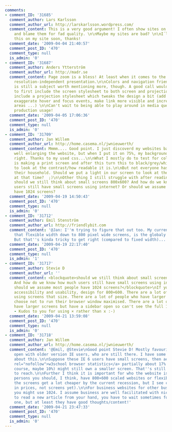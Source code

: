 ```yaml
---
comments:
- comment_ID: '31685'
  comment_author: Lars Karlsson
  comment_author_url: http://larskarlsson.wordpress.com/
  comment_content: This is a very good argument! I often show sites on projectors
    and blame them for fad quality. \n\nMaybe my sites are bad? \n\nI´ll make a post of
    this on my site soon, thanks!
  comment_date: '2009-04-04 21:40:57'
  comment_post_ID: '470'
  comment_type: null
  is_admin: '0'
- comment_ID: '31687'
  comment_author: Anders Ytterström
  comment_author_url: http://madr.se
  comment_content: Page zoom is a bless! At least when it comes to the problem with
    resolution-independent presentation.\n\nColors and navigation friendly designs
    is still a subject worth mentioning more, though. A good call would perhaps be
    to first include the screen stylesheet to both screen and projection, and then
    include a projection stylesheet which tweaks the design a bit (add more contrast,
    exaggerate hover and focus events, make link more visible and increase their click
    areas ...) \n\nCan't wait to being able to play around in media queries for real
    production usage!
  comment_date: '2009-04-05 17:06:36'
  comment_post_ID: '470'
  comment_type: null
  is_admin: '0'
- comment_ID: '31709'
  comment_author: Jan Willem
  comment_author_url: http://home.casema.nl/jwnieuwerth/
  comment_content: Mmmm.... Good point. I just discoverd my websites background goes
    well enlarging the website, but when I put it on 75%, my background moves to the
    right. Thanks to my used css...\n\nWhat I mostly do to test for color blind people
    is making a print screen and after this turn this to black/grey/white in Photoshop
    to look at the contrast/how readable it is.\n\nBut not everyone has a beamer in
    their household. Should we put a light in our screen to look at the brightness
    at that time?  ;)\n\nOther thing I still struggle with after reading your article,
    should we still think about small screens 800x600? And how do we know how much
    users still have small screens using internet? Or should we assume most people
    have 1024 screens?
  comment_date: '2009-04-19 14:50:43'
  comment_post_ID: '470'
  comment_type: null
  is_admin: '0'
- comment_ID: '31712'
  comment_author: Emil Stenström
  comment_author_url: http://friendlybit.com
  comment_content: '@Jan: I''m trying to figure that out too. My current guess is
    that flexible width down to 800 pixel wide screens, is the globaly optimal zolution.
    But that''s kinda tricky to get right (compared to fixed width)...'
  comment_date: '2009-04-19 22:17:40'
  comment_post_ID: '470'
  comment_type: null
  is_admin: '1'
- comment_ID: '31717'
  comment_author: Stevie D
  comment_author_url: ''
  comment_content: <blockquote>should we still think about small screens 800×600?
    And how do we know how much users still have small screens using internet? Or
    should we assume most people have 1024 screens?</blockquote>\nIf you care about
    accessibility and usability, design for 800×600. There are a lot of people still
    using screens that size. There are a lot of people who have larger screens but
    choose not to run their browser window maximised. There are a lot of people who
    have larger screens but have a sidebar open so can't see the full 1024px.\n\nPS
    - Kudos to you for using × rather than x :-)
  comment_date: '2009-04-21 13:59:08'
  comment_post_ID: '470'
  comment_type: null
  is_admin: '0'
- comment_ID: '31718'
  comment_author: Jan Willem
  comment_author_url: http://home.casema.nl/jwnieuwerth/
  comment_content: '@Emil, @Stevie\nGood point Stevie D! Mostly favourites are still
    open with older version IE users, who are still there. I have some brainstorm
    about this.\n\nSuppose these IE 6 users have small screens, then according <a href="http://www.w3schools.com/browsers/browsers_stats.asp"
    rel="nofollow">w3school browser statistics</a> partially about 17% (or less of
    course, maybe 10%) might still own a smaller screen. That''s still a large group
    to reach.\n\nFurther I think it is important for who the website is. To reach private
    persons you should, I think, have 800×600 scaled websites or flexible ones (Until
    the screens get a lot cheaper by the current recession, but I see computers drop
    in prices, not screens yet).\n\nFor business websites for other business websites
    you might use 1024. I assume business are well facilitated with nice larger screens.\n\n@Emil,\n\nGood
    to read a new article from your hand, you have to wait sometimes for the next
    one, but at least they have good thoughts/content!'
  comment_date: '2009-04-21 23:47:33'
  comment_post_ID: '470'
  comment_type: null
  is_admin: '0'
---
```

